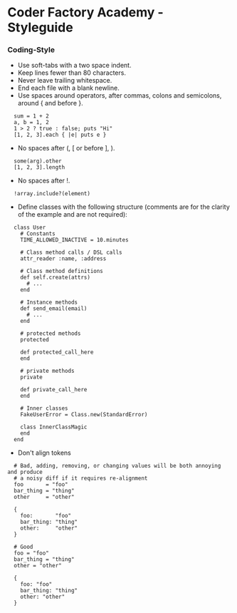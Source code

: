 Coder Factory Academy - Styleguide
======

### Coding-Style
- Use soft-tabs with a two space indent.
- Keep lines fewer than 80 characters.
- Never leave trailing whitespace.
- End each file with a blank newline.
- Use spaces around operators, after commas, colons and semicolons, around { and before }.

```
  sum = 1 + 2
  a, b = 1, 2
  1 > 2 ? true : false; puts "Hi"
  [1, 2, 3].each { |e| puts e }
```

- No spaces after (, [ or before ], ).

```
  some(arg).other
  [1, 2, 3].length
```

- No spaces after !.

```
  !array.include?(element)
```

- Define classes with the following structure (comments are for the clarity of the example and are not required):

```
  class User
    # Constants
    TIME_ALLOWED_INACTIVE = 10.minutes
  
    # Class method calls / DSL calls
    attr_reader :name, :address
  
    # Class method definitions
    def self.create(attrs)
      # ...
    end
  
    # Instance methods
    def send_email(email)
      # ...
    end
  
    # protected methods
    protected
  
    def protected_call_here
    end
  
    # private methods
    private
  
    def private_call_here
    end
  
    # Inner classes
    FakeUserError = Class.new(StandardError)
  
    class InnerClassMagic
    end
  end
```

- Don't align tokens

```
  # Bad, adding, removing, or changing values will be both annoying and produce
  # a noisy diff if it requires re-alignment
  foo       = "foo"
  bar_thing = "thing"
  other     = "other"
  
  {
    foo:       "foo"
    bar_thing: "thing"
    other:     "other"
  }
  
  # Good
  foo = "foo"
  bar_thing = "thing"
  other = "other"
  
  {
    foo: "foo"
    bar_thing: "thing"
    other: "other"
  }
```

